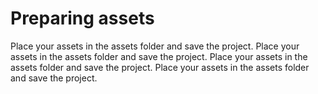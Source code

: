 # Preparing assets

Place your assets in the assets folder and save the project. Place your assets in the assets folder and save the project. Place your assets in the assets folder and save the project. Place your assets in the assets folder and save the project. 